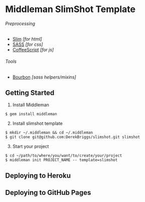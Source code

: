 Middleman SlimShot Template
===

###### Preprocessing
- [Slim](http://slim-lang.com) *[for html]*
- [SASS](http://sass-lang.com) *[for css]*
- [CoffeeScript](http://coffeescript.org) *[for js]*

###### Tools
- [Bourbon](http://bourbon.io) *[sass helpers/mixins]*

## Getting Started

1. Install Middleman

  ```
  $ gem install middleman
  ```

2. Install slimshot template

  ```
  $ mkdir ~/.middleman && cd ~/.middleman
  $ git clone git@github.com:DerekBriggs/slimshot.git slimshot
  ```

3. Start your project

  ```
  $ cd ~/path/to/where/you/want/to/create/your/project
  $ middleman init PROJECT_NAME -- template=slimshot
  ```
  
## Deploying to Heroku

## Deploying to GitHub Pages
